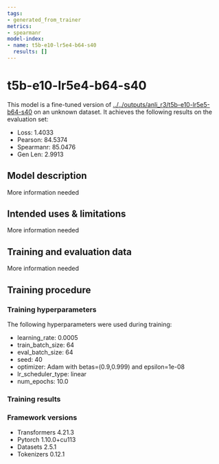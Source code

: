 ```yaml
---
tags:
- generated_from_trainer
metrics:
- spearmanr
model-index:
- name: t5b-e10-lr5e4-b64-s40
  results: []
---
```


<!-- This model card has been generated automatically according to the information the Trainer had access to. You
should probably proofread and complete it, then remove this comment. -->

# t5b-e10-lr5e4-b64-s40

This model is a fine-tuned version of [../../outputs/anli_r3/t5b-e10-lr5e5-b64-s40](https://huggingface.co/../../outputs/anli_r3/t5b-e10-lr5e5-b64-s40) on an unknown dataset.
It achieves the following results on the evaluation set:
- Loss: 1.4033
- Pearson: 84.5374
- Spearmanr: 85.0476
- Gen Len: 2.9913

## Model description

More information needed

## Intended uses & limitations

More information needed

## Training and evaluation data

More information needed

## Training procedure

### Training hyperparameters

The following hyperparameters were used during training:
- learning_rate: 0.0005
- train_batch_size: 64
- eval_batch_size: 64
- seed: 40
- optimizer: Adam with betas=(0.9,0.999) and epsilon=1e-08
- lr_scheduler_type: linear
- num_epochs: 10.0

### Training results



### Framework versions

- Transformers 4.21.3
- Pytorch 1.10.0+cu113
- Datasets 2.5.1
- Tokenizers 0.12.1
